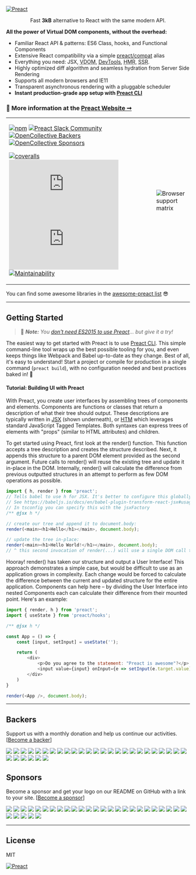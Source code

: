 <p align="center">
<a href="https://preactjs.com" target="_blank">
	
![Preact](https://raw.githubusercontent.com/preactjs/preact/8b0bcc927995c188eca83cba30fbc83491cc0b2f/logo.svg?sanitize=true "Preact")

</a>
</p>
<p align="center">Fast <b>3kB</b> alternative to React with the same modern API.</p>

**All the power of Virtual DOM components, without the overhead:**

- Familiar React API & patterns: ES6 Class, hooks, and Functional Components
- Extensive React compatibility via a simple [preact/compat] alias
- Everything you need: JSX, <abbr title="Virtual DOM">VDOM</abbr>, [DevTools], <abbr title="Hot Module Replacement">HMR</abbr>, <abbr title="Server-Side Rendering">SSR</abbr>.
- Highly optimized diff algorithm and seamless hydration from Server Side Rendering
- Supports all modern browsers and IE11
- Transparent asynchronous rendering with a pluggable scheduler
- **Instant production-grade app setup with [Preact CLI](https://github.com/preactjs/preact-cli)**

### 💁 More information at the [Preact Website ➞](https://preactjs.com)


<table border="0">
<tbody>
<tr>
<td>

[![npm](https://img.shields.io/npm/v/preact.svg)](http://npm.im/preact)
[![Preact Slack Community](https://preact-slack.now.sh/badge.svg)](https://chat.preactjs.com)
[![OpenCollective Backers](https://opencollective.com/preact/backers/badge.svg)](#backers)
[![OpenCollective Sponsors](https://opencollective.com/preact/sponsors/badge.svg)](#sponsors)

[![coveralls](https://img.shields.io/coveralls/preactjs/preact/master.svg)](https://coveralls.io/github/preactjs/preact)
[![gzip size](http://img.badgesize.io/https://unpkg.com/preact/dist/preact.min.js?compression=gzip&label=gzip)](https://unpkg.com/preact/dist/preact.min.js)
[![brotli size](http://img.badgesize.io/https://unpkg.com/preact/dist/preact.min.js?compression=brotli&label=brotli)](https://unpkg.com/preact/dist/preact.min.js)
[![Maintainability](https://cloud.quality-gate.com/dashboard/api/badge?projectName=preactjs_preact&branchName=master)](https://cloud.quality-gate.com/dashboard/branches/494355#overview)
</td>
<td>

<img src="https://saucelabs.com/browser-matrix/preact.svg" title="Browser support matrix">

</td>
</tr>
</tbody>
</table>


You can find some awesome libraries in the [awesome-preact list](https://github.com/preactjs/awesome-preact) :sunglasses:

---

## Getting Started

> 💁 _**Note:** You [don't need ES2015 to use Preact](https://github.com/developit/preact-in-es3)... but give it a try!_

The easiest way to get started with Preact is to use [Preact CLI](https://github.com/preactjs/preact-cli). This simple command-line tool wraps up the best possible tooling for you, and even keeps things like Webpack and Babel up-to-date as they change. Best of all, it's easy to understand! Start a project or compile for production in a single command (`preact build`), with no configuration needed and best practices baked in! 🙌

#### Tutorial: Building UI with Preact

With Preact, you create user interfaces by assembling trees of components and elements. Components are functions or classes that return a description of what their tree should output. These descriptions are typically written in [JSX](https://facebook.github.io/jsx/) (shown underneath), or [HTM](https://github.com/developit/htm) which leverages standard JavaScript Tagged Templates. Both syntaxes can express trees of elements with "props" (similar to HTML attributes) and children.

To get started using Preact, first look at the render() function. This function accepts a tree description and creates the structure described. Next, it appends this structure to a parent DOM element provided as the second argument. Future calls to render() will reuse the existing tree and update it in-place in the DOM. Internally, render() will calculate the difference from previous outputted structures in an attempt to perform as few DOM operations as possible.

```js
import { h, render } from 'preact';
// Tells babel to use h for JSX. It's better to configure this globally.
// See https://babeljs.io/docs/en/babel-plugin-transform-react-jsx#usage
// In tsconfig you can specify this with the jsxFactory
/** @jsx h */

// create our tree and append it to document.body:
render(<main><h1>Hello</h1></main>, document.body);

// update the tree in-place:
render(<main><h1>Hello World!</h1></main>, document.body);
// ^ this second invocation of render(...) will use a single DOM call to update the text of the <h1>
```

Hooray! render() has taken our structure and output a User Interface! This approach demonstrates a simple case, but would be difficult to use as an application grows in complexity. Each change would be forced to calculate the difference between the current and updated structure for the entire application. Components can help here – by dividing the User Interface into nested Components each can calculate their difference from their mounted point. Here's an example:

```js
import { render, h } from 'preact';
import { useState } from 'preact/hooks';

/** @jsx h */

const App = () => {
	const [input, setInput] = useState('');

	return (
		<div>
			<p>Do you agree to the statement: "Preact is awesome"?</p>
			<input value={input} onInput={e => setInput(e.target.value)} />
		</div>
	)
}

render(<App />, document.body);
```

---

## Backers

Support us with a monthly donation and help us continue our activities. [[Become a backer](https://opencollective.com/preact#backer)]

<a href="https://opencollective.com/preact/backer/0/website" target="_blank"><img src="https://opencollective.com/preact/backer/0/avatar.svg"></a>
<a href="https://opencollective.com/preact/backer/1/website" target="_blank"><img src="https://opencollective.com/preact/backer/1/avatar.svg"></a>
<a href="https://opencollective.com/preact/backer/2/website" target="_blank"><img src="https://opencollective.com/preact/backer/2/avatar.svg"></a>
<a href="https://opencollective.com/preact/backer/3/website" target="_blank"><img src="https://opencollective.com/preact/backer/3/avatar.svg"></a>
<a href="https://opencollective.com/preact/backer/4/website" target="_blank"><img src="https://opencollective.com/preact/backer/4/avatar.svg"></a>
<a href="https://opencollective.com/preact/backer/5/website" target="_blank"><img src="https://opencollective.com/preact/backer/5/avatar.svg"></a>
<a href="https://opencollective.com/preact/backer/6/website" target="_blank"><img src="https://opencollective.com/preact/backer/6/avatar.svg"></a>
<a href="https://opencollective.com/preact/backer/7/website" target="_blank"><img src="https://opencollective.com/preact/backer/7/avatar.svg"></a>
<a href="https://opencollective.com/preact/backer/8/website" target="_blank"><img src="https://opencollective.com/preact/backer/8/avatar.svg"></a>
<a href="https://opencollective.com/preact/backer/9/website" target="_blank"><img src="https://opencollective.com/preact/backer/9/avatar.svg"></a>
<a href="https://opencollective.com/preact/backer/10/website" target="_blank"><img src="https://opencollective.com/preact/backer/10/avatar.svg"></a>
<a href="https://opencollective.com/preact/backer/11/website" target="_blank"><img src="https://opencollective.com/preact/backer/11/avatar.svg"></a>
<a href="https://opencollective.com/preact/backer/12/website" target="_blank"><img src="https://opencollective.com/preact/backer/12/avatar.svg"></a>
<a href="https://opencollective.com/preact/backer/13/website" target="_blank"><img src="https://opencollective.com/preact/backer/13/avatar.svg"></a>
<a href="https://opencollective.com/preact/backer/14/website" target="_blank"><img src="https://opencollective.com/preact/backer/14/avatar.svg"></a>
<a href="https://opencollective.com/preact/backer/15/website" target="_blank"><img src="https://opencollective.com/preact/backer/15/avatar.svg"></a>
<a href="https://opencollective.com/preact/backer/16/website" target="_blank"><img src="https://opencollective.com/preact/backer/16/avatar.svg"></a>
<a href="https://opencollective.com/preact/backer/17/website" target="_blank"><img src="https://opencollective.com/preact/backer/17/avatar.svg"></a>
<a href="https://opencollective.com/preact/backer/18/website" target="_blank"><img src="https://opencollective.com/preact/backer/18/avatar.svg"></a>
<a href="https://opencollective.com/preact/backer/19/website" target="_blank"><img src="https://opencollective.com/preact/backer/19/avatar.svg"></a>
<a href="https://opencollective.com/preact/backer/20/website" target="_blank"><img src="https://opencollective.com/preact/backer/20/avatar.svg"></a>
<a href="https://opencollective.com/preact/backer/21/website" target="_blank"><img src="https://opencollective.com/preact/backer/21/avatar.svg"></a>
<a href="https://opencollective.com/preact/backer/22/website" target="_blank"><img src="https://opencollective.com/preact/backer/22/avatar.svg"></a>
<a href="https://opencollective.com/preact/backer/23/website" target="_blank"><img src="https://opencollective.com/preact/backer/23/avatar.svg"></a>
<a href="https://opencollective.com/preact/backer/24/website" target="_blank"><img src="https://opencollective.com/preact/backer/24/avatar.svg"></a>
<a href="https://opencollective.com/preact/backer/25/website" target="_blank"><img src="https://opencollective.com/preact/backer/25/avatar.svg"></a>
<a href="https://opencollective.com/preact/backer/26/website" target="_blank"><img src="https://opencollective.com/preact/backer/26/avatar.svg"></a>
<a href="https://opencollective.com/preact/backer/27/website" target="_blank"><img src="https://opencollective.com/preact/backer/27/avatar.svg"></a>
<a href="https://opencollective.com/preact/backer/28/website" target="_blank"><img src="https://opencollective.com/preact/backer/28/avatar.svg"></a>
<a href="https://opencollective.com/preact/backer/29/website" target="_blank"><img src="https://opencollective.com/preact/backer/29/avatar.svg"></a>
<a href="https://github.com/guardian" target="_blank"><img src="https://github.com/guardian.png?size=64"></a>



## Sponsors
Become a sponsor and get your logo on our README on GitHub with a link to your site. [[Become a sponsor](https://opencollective.com/preact#sponsor)]

<a href="https://opencollective.com/preact/sponsor/0/website" target="_blank"><img src="https://opencollective.com/preact/sponsor/0/avatar.svg"></a>
<a href="https://opencollective.com/preact/sponsor/1/website" target="_blank"><img src="https://opencollective.com/preact/sponsor/1/avatar.svg"></a>
<a href="https://opencollective.com/preact/sponsor/2/website" target="_blank"><img src="https://opencollective.com/preact/sponsor/2/avatar.svg"></a>
<a href="https://opencollective.com/preact/sponsor/3/website" target="_blank"><img src="https://opencollective.com/preact/sponsor/3/avatar.svg"></a>
<a href="https://opencollective.com/preact/sponsor/4/website" target="_blank"><img src="https://opencollective.com/preact/sponsor/4/avatar.svg"></a>
<a href="https://opencollective.com/preact/sponsor/5/website" target="_blank"><img src="https://opencollective.com/preact/sponsor/5/avatar.svg"></a>
<a href="https://opencollective.com/preact/sponsor/6/website" target="_blank"><img src="https://opencollective.com/preact/sponsor/6/avatar.svg"></a>
<a href="https://opencollective.com/preact/sponsor/7/website" target="_blank"><img src="https://opencollective.com/preact/sponsor/7/avatar.svg"></a>
<a href="https://opencollective.com/preact/sponsor/8/website" target="_blank"><img src="https://opencollective.com/preact/sponsor/8/avatar.svg"></a>
<a href="https://opencollective.com/preact/sponsor/9/website" target="_blank"><img src="https://opencollective.com/preact/sponsor/9/avatar.svg"></a>
<a href="https://opencollective.com/preact/sponsor/10/website" target="_blank"><img src="https://opencollective.com/preact/sponsor/10/avatar.svg"></a>
<a href="https://opencollective.com/preact/sponsor/11/website" target="_blank"><img src="https://opencollective.com/preact/sponsor/11/avatar.svg"></a>
<a href="https://opencollective.com/preact/sponsor/12/website" target="_blank"><img src="https://opencollective.com/preact/sponsor/12/avatar.svg"></a>
<a href="https://opencollective.com/preact/sponsor/13/website" target="_blank"><img src="https://opencollective.com/preact/sponsor/13/avatar.svg"></a>
<a href="https://opencollective.com/preact/sponsor/14/website" target="_blank"><img src="https://opencollective.com/preact/sponsor/14/avatar.svg"></a>
<a href="https://opencollective.com/preact/sponsor/15/website" target="_blank"><img src="https://opencollective.com/preact/sponsor/15/avatar.svg"></a>
<a href="https://opencollective.com/preact/sponsor/16/website" target="_blank"><img src="https://opencollective.com/preact/sponsor/16/avatar.svg"></a>
<a href="https://opencollective.com/preact/sponsor/17/website" target="_blank"><img src="https://opencollective.com/preact/sponsor/17/avatar.svg"></a>
<a href="https://opencollective.com/preact/sponsor/18/website" target="_blank"><img src="https://opencollective.com/preact/sponsor/18/avatar.svg"></a>
<a href="https://opencollective.com/preact/sponsor/19/website" target="_blank"><img src="https://opencollective.com/preact/sponsor/19/avatar.svg"></a>
<a href="https://opencollective.com/preact/sponsor/20/website" target="_blank"><img src="https://opencollective.com/preact/sponsor/20/avatar.svg"></a>
<a href="https://opencollective.com/preact/sponsor/21/website" target="_blank"><img src="https://opencollective.com/preact/sponsor/21/avatar.svg"></a>
<a href="https://opencollective.com/preact/sponsor/22/website" target="_blank"><img src="https://opencollective.com/preact/sponsor/22/avatar.svg"></a>
<a href="https://opencollective.com/preact/sponsor/23/website" target="_blank"><img src="https://opencollective.com/preact/sponsor/23/avatar.svg"></a>
<a href="https://opencollective.com/preact/sponsor/24/website" target="_blank"><img src="https://opencollective.com/preact/sponsor/24/avatar.svg"></a>
<a href="https://opencollective.com/preact/sponsor/25/website" target="_blank"><img src="https://opencollective.com/preact/sponsor/25/avatar.svg"></a>
<a href="https://opencollective.com/preact/sponsor/26/website" target="_blank"><img src="https://opencollective.com/preact/sponsor/26/avatar.svg"></a>
<a href="https://opencollective.com/preact/sponsor/27/website" target="_blank"><img src="https://opencollective.com/preact/sponsor/27/avatar.svg"></a>
<a href="https://opencollective.com/preact/sponsor/28/website" target="_blank"><img src="https://opencollective.com/preact/sponsor/28/avatar.svg"></a>
<a href="https://opencollective.com/preact/sponsor/29/website" target="_blank"><img src="https://opencollective.com/preact/sponsor/29/avatar.svg"></a>

---

## License

MIT



[![Preact](https://i.imgur.com/YqCHvEW.gif)](https://preactjs.com)


[preact/compat]: https://github.com/preactjs/preact/tree/master/compat
[hyperscript]: https://github.com/dominictarr/hyperscript
[DevTools]: https://github.com/preactjs/preact-devtools
